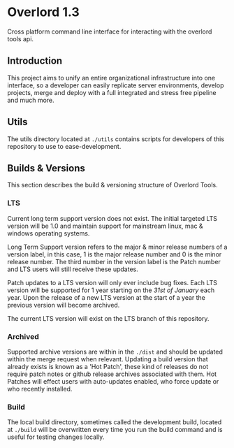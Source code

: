 # Overlord 1.3
Cross platform command line interface for interacting with the overlord tools api.

## Introduction
This project aims to unify an entire organizational infrastructure into one interface, so a developer can easily
replicate server environments, develop projects, merge and deploy with a full integrated and stress free pipeline and
much more.

## Utils
The utils directory located at `./utils` contains scripts for developers of this repository to use to ease-development.

## Builds & Versions
This section describes the build & versioning structure of Overlord Tools.

### LTS
Current long term support version does not exist. The initial targeted LTS version will be 1.0 and maintain support
for mainstream linux, mac & windows operating systems.

Long Term Support version refers to the major & minor release numbers of a version label,
in this case, 1 is the major release number and 0 is the minor release number. The third number in the version label
is the Patch number and LTS users will still receive these updates.

Patch updates to a LTS version will only ever include bug fixes. Each LTS version will be supported for 1 year starting
on the *31st of January* each year. Upon the release of a new LTS version at the start of a year the previous version
will become archived.

The current LTS version will exist on the LTS branch of this repository.

### Archived
Supported archive versions are within in the `./dist` and should be updated within the merge request when relevant.
Updating a build version that already exists is known as a 'Hot Patch', these kind of releases do not require patch
notes or github release archives associated with them. Hot Patches will effect users with auto-updates enabled, who
force update or who recently installed.

### Build
The local build directory, sometimes called the development build, located at `./build` will be overwritten every time
you run the build command and is useful for testing changes locally.
